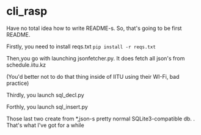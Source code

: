 # cli_rasp

Have no total idea how to write README-s.
So, that's going to be first README.

Firstly, you need to install reqs.txt
`pip install -r reqs.txt`

Then,you go with launching jsonfetcher.py. It does fetch all json's from schedule.iitu.kz

(You'd better not to do that thing inside of IITU using their WI-Fi, bad practice)

Thirdly, you launch sql_decl.py

Forthly, you launch sql_insert.py

Those last two create from \*,json-s pretty normal SQLite3-compatible db.
.
That's what I've got for a while
